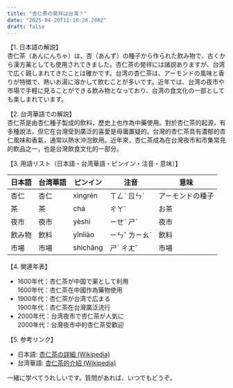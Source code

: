 ```yaml
---
title: "杏仁茶の発祥は台湾？"
date: "2025-04-20T11:16:28.208Z"
draft: false
---
```


【1. 日本語の解説】  
杏仁茶（あんにんちゃ）は、杏（あんず）の種子から作られた飲み物で、古くから漢方薬としても使用されてきました。杏仁茶の発祥には諸説ありますが、台湾で広く親しまれてきたことは確かです。台湾の杏仁茶は、アーモンドの風味と香りが特徴で、熱いお湯に溶かして飲むことが多いです。近年では、台湾の夜市や市場で手軽に見ることができる飲み物となっており、台湾の食文化の一部としても楽しまれています。

【2. 台湾華語での解説】  
杏仁茶是由杏仁種子製成的飲料，歷史上也作為中藥使用。對於杏仁茶的起源，有多種說法，但它在台灣受到廣泛的喜愛是毋庸置疑的。台灣的杏仁茶具有濃郁的杏仁風味和香氣，通常以熱水沖泡飲用。近年來，杏仁茶成為在台灣夜市和市集常見的飲品之一，也是台灣飲食文化的一部分。

【3. 用語リスト（日本語・台湾華語・ピンイン・注音・意味）】  

| 日本語 | 台湾華語 | ピンイン | 注音 | 意味 |
|---|---|---|---|---|
| 杏仁 | 杏仁 | xìngrén | ㄒㄥˋ ㄖㄣˊ | アーモンドの種子 |
| 茶 | 茶 | chá | ㄔㄚˊ | お茶 |
| 夜市 | 夜市 | yèshì | ㄧㄝˋ ㄕˋ | 夜市 |
| 飲み物 | 飲料 | yǐnliào | ㄧㄣˇ ㄌㄧㄠˋ | 飲料 |
| 市場 | 市場 | shìchǎng | ㄕˋ ㄔㄤˇ | 市場 |

【4. 関連年表】  

- 1600年代：杏仁茶が中国で薬として利用  
  1600年代：杏仁茶在中國作為藥物使用  
- 1900年代：杏仁茶が台湾で広まる  
  1900年代：杏仁茶在台灣廣泛流行  
- 2000年代：台湾夜市で杏仁茶が人気に  
  2000年代：台灣夜市中的杏仁茶受歡迎  

【5. 参考リンク】  

- 日本語: [杏仁茶の詳細 (Wikipedia)](https://ja.wikipedia.org/wiki/%E6%9D%8F%E4%BB%81%E8%8C%B6)
- 台湾華語: [杏仁茶的介紹 (Wikipedia)](https://zh.wikipedia.org/wiki/%E6%9D%8F%E4%BB%81%E8%8C%B6)

一緒に学べてうれしいです。質問があれば、いつでもどうぞ。
